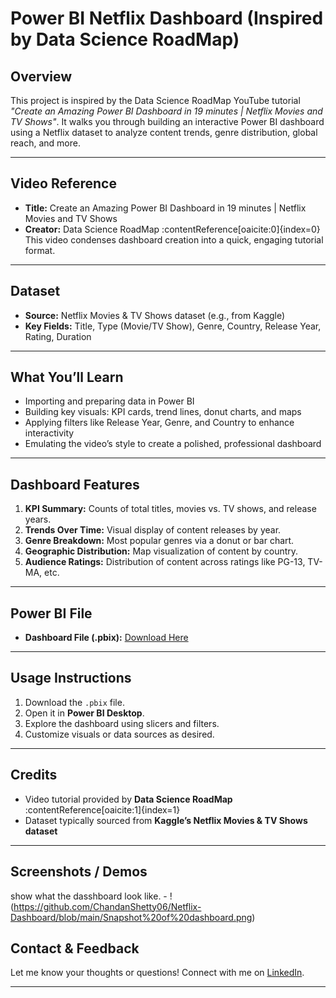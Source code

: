  #  Power BI Netflix Dashboard (Inspired by Data Science RoadMap)

##  Overview
This project is inspired by the Data Science RoadMap YouTube tutorial *"Create an Amazing Power BI Dashboard in 19 minutes | Netflix Movies and TV Shows"*. It walks you through building an interactive Power BI dashboard using a Netflix dataset to analyze content trends, genre distribution, global reach, and more.

---

##  Video Reference
- **Title:** Create an Amazing Power BI Dashboard in 19 minutes | Netflix Movies and TV Shows  
- **Creator:** Data Science RoadMap :contentReference[oaicite:0]{index=0}  
This video condenses dashboard creation into a quick, engaging tutorial format.

---

##  Dataset
- **Source:** Netflix Movies & TV Shows dataset (e.g., from Kaggle)  
- **Key Fields:** Title, Type (Movie/TV Show), Genre, Country, Release Year, Rating, Duration

---

##  What You’ll Learn
- Importing and preparing data in Power BI
- Building key visuals: KPI cards, trend lines, donut charts, and maps
- Applying filters like Release Year, Genre, and Country to enhance interactivity
- Emulating the video’s style to create a polished, professional dashboard

---

##  Dashboard Features
1. **KPI Summary:** Counts of total titles, movies vs. TV shows, and release years.  
2. **Trends Over Time:** Visual display of content releases by year.  
3. **Genre Breakdown:** Most popular genres via a donut or bar chart.  
4. **Geographic Distribution:** Map visualization of content by country.  
5. **Audience Ratings:** Distribution of content across ratings like PG-13, TV-MA, etc.

---

##  Power BI File
- **Dashboard File (.pbix):** [Download Here](YOUR_LINK_HERE)

---

##  Usage Instructions
1. Download the `.pbix` file.
2. Open it in **Power BI Desktop**.
3. Explore the dashboard using slicers and filters.
4. Customize visuals or data sources as desired.

---

##  Credits
- Video tutorial provided by **Data Science RoadMap** :contentReference[oaicite:1]{index=1}  
- Dataset typically sourced from **Kaggle’s Netflix Movies & TV Shows dataset**

---

## Screenshots / Demos
show what the dasshboard look like. - !(https://github.com/ChandanShetty06/Netflix-Dashboard/blob/main/Snapshot%20of%20dashboard.png)

##  Contact & Feedback
Let me know your thoughts or questions! Connect with me on [LinkedIn](YOUR_LINK_HERE).

---
